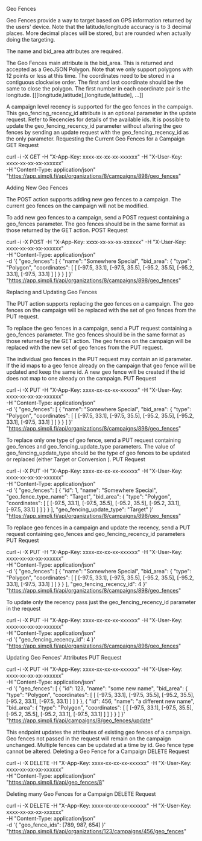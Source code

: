 
Geo Fences

Geo Fences provide a way to target based on GPS information returned by the users' device. Note that the latitude/longitude accuracy is to 3 decimal places. More decimal places will be stored, but are rounded when actually doing the targeting.

The name and bid_area attributes are required.

The Geo Fences main attribute is the bid_area. This is returned and accepted as a GeoJSON Polygon. Note that we only support polygons with 12 points or less at this time. The coordinates need to be stored in a contiguous clockwise order. The first and last coordinate should be the same to close the polygon. The first number in each coordinate pair is the longitude. [[[longitude,latitude],[longitude,latitude], ...]]

A campaign level recency is supported for the geo fences in the campaign. This geo_fencing_recency_id attribute is an optional parameter in the update request. Refer to Recencies for details of the available ids. It is possible to update the geo_fencing_recency_id parameter without altering the geo fences by sending an update request with the geo_fencing_recency_id as the only parameter.
Requesting the Current Geo Fences for a Campaign
GET Request

curl -i -X GET -H "X-App-Key: xxxx-xx-xx-xx-xxxxxx" -H "X-User-Key: xxxx-xx-xx-xx-xxxxxx" \
  -H "Content-Type: application/json" \
  "https://app.simpli.fi/api/organizations/8/campaigns/898/geo_fences"

Adding New Geo Fences

The POST action supports adding new geo fences to a campaign. The current geo fences on the campaign will not be modified.

To add new geo fences to a campaign, send a POST request containing a geo_fences parameter. The geo fences should be in the same format as those returned by the GET action.
POST Request

curl -i -X POST -H "X-App-Key: xxxx-xx-xx-xx-xxxxxx" -H "X-User-Key: xxxx-xx-xx-xx-xxxxxx" \
  -H "Content-Type: application/json" \
  -d '{
        "geo_fences": [
          {
            "name": "Somewhere Special",
            "bid_area": {
              "type": "Polygon",
              "coordinates": [
                [
                  [-97.5, 33.1],
                  [-97.5, 35.5],
                  [-95.2, 35.5],
                  [-95.2, 33.1],
                  [-97.5, 33.1]
                ]
              ]
            }
          }
        ]
      }' \
  "https://app.simpli.fi/api/organizations/8/campaigns/898/geo_fences"

Replacing and Updating Geo Fences

The PUT action supports replacing the geo fences on a campaign. The geo fences on the campaign will be replaced with the set of geo fences from the PUT request.

To replace the geo fences in a campaign, send a PUT request containing a geo_fences parameter. The geo fences should be in the same format as those returned by the GET action. The geo fences on the campaign will be replaced with the new set of geo fences from the PUT request.

The individual geo fences in the PUT request may contain an id parameter. If the id maps to a geo fence already on the campaign that geo fence will be updated and keep the same id. A new geo fence will be created if the id does not map to one already on the campaign.
PUT Request

curl -i -X PUT -H "X-App-Key: xxxx-xx-xx-xx-xxxxxx" -H "X-User-Key: xxxx-xx-xx-xx-xxxxxx" \
  -H "Content-Type: application/json" \
  -d '{
        "geo_fences": [
          {
            "name": "Somewhere Special",
            "bid_area": {
              "type": "Polygon",
              "coordinates": [
                [
                  [-97.5, 33.1],
                  [-97.5, 35.5],
                  [-95.2, 35.5],
                  [-95.2, 33.1],
                  [-97.5, 33.1]
                ]
              ]
            }
          }
        ]
      }' \
  "https://app.simpli.fi/api/organizations/8/campaigns/898/geo_fences"

To replace only one type of geo fence, send a PUT request containing geo_fences and geo_fencing_update_type parameters. The value of geo_fencing_update_type should be the type of geo fences to be updated or replaced (either Target or Conversion ).
PUT Request

curl -i -X PUT -H "X-App-Key: xxxx-xx-xx-xx-xxxxxx" -H "X-User-Key: xxxx-xx-xx-xx-xxxxxx" \
  -H "Content-Type: application/json" \
  -d '{
        "geo_fences": [
          {
            "id": 1,
            "name": "Somewhere Special",
            "geo_fence_type_name": "Target",
            "bid_area": {
              "type": "Polygon",
              "coordinates": [
                [
                  [-97.5, 33.1],
                  [-97.5, 35.5],
                  [-95.2, 35.5],
                  [-95.2, 33.1],
                  [-97.5, 33.1]
                ]
              ]
            }
          }
        ],
        "geo_fencing_update_type": "Target"
      }' \
  "https://app.simpli.fi/api/organizations/8/campaigns/898/geo_fences"

To replace geo fences in a campaign and update the recency, send a PUT request containing geo_fences and geo_fencing_recency_id parameters
PUT Request

curl -i -X PUT -H "X-App-Key: xxxx-xx-xx-xx-xxxxxx" -H "X-User-Key: xxxx-xx-xx-xx-xxxxxx" \
  -H "Content-Type: application/json" \
  -d '{
        "geo_fences": [
          {
            "name": "Somewhere Special",
            "bid_area": {
              "type": "Polygon",
              "coordinates": [
                [
                  [-97.5, 33.1],
                  [-97.5, 35.5],
                  [-95.2, 35.5],
                  [-95.2, 33.1],
                  [-97.5, 33.1]
                ]
              ]
            }
          }
        ],
        "geo_fencing_recency_id": 4
      }' \
  "https://app.simpli.fi/api/organizations/8/campaigns/898/geo_fences"

To update only the recency pass just the geo_fencing_recency_id parameter in the request

curl -i -X PUT -H "X-App-Key: xxxx-xx-xx-xx-xxxxxx" -H "X-User-Key: xxxx-xx-xx-xx-xxxxxx" \
  -H "Content-Type: application/json" \
  -d '{
        "geo_fencing_recency_id": 4
      }' \
  "https://app.simpli.fi/api/organizations/8/campaigns/898/geo_fences"

Updating Geo Fences' Attributes
PUT Request

curl -i -X PUT -H "X-App-Key: xxxx-xx-xx-xx-xxxxxx" -H "X-User-Key: xxxx-xx-xx-xx-xxxxxx" \
  -H "Content-Type: application/json" \
  -d '{
    "geo_fences": [
      {
        "id": 123,
        "name": "some new name",
        "bid_area": {
          "type": "Polygon",
          "coordinates": [
            [
              [-97.5, 33.1],
              [-97.5, 35.5],
              [-95.2, 35.5],
              [-95.2, 33.1],
              [-97.5, 33.1]
            ]
          ]
        }
      }, {
        "id": 456,
        "name": "a different new name",
        "bid_area": {
          "type": "Polygon",
          "coordinates": [
            [
              [-97.5, 33.1],
              [-97.5, 35.5],
              [-95.2, 35.5],
              [-95.2, 33.1],
              [-97.5, 33.1]
            ]
          ]
        }
      }
    ]
  }' \
  "https://app.simpli.fi/api/campaigns/8/geo_fences/update"

This endpoint updates the attributes of existing geo fences of a campaign. Geo fences not passed in the request will remain on the campaign unchanged. Multiple fences can be updated at a time by id. Geo fence type cannot be altered.
Deleting a Geo Fence for a Campaign
DELETE Request

curl -i -X DELETE -H "X-App-Key: xxxx-xx-xx-xx-xxxxxx" -H "X-User-Key: xxxx-xx-xx-xx-xxxxxx" \
  -H "Content-Type: application/json" \
  "https://app.simpli.fi/api/geo_fences/8"

Deleting many Geo Fences for a Campaign
DELETE Request

curl -i -X DELETE -H "X-App-Key: xxxx-xx-xx-xx-xxxxxx" -H "X-User-Key: xxxx-xx-xx-xx-xxxxxx" \
  -H "Content-Type: application/json" \
  -d '{
    "geo_fence_ids": [789, 987, 654]
  }' \
  "https://app.simpli.fi/api/organizations/123/campaigns/456/geo_fences"


